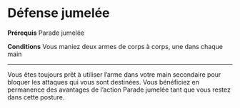 # Défense jumelée

<p><strong>Prérequis</strong> Parade jumelée</p>
<p><strong>Conditions</strong> Vous maniez deux armes de corps à corps, une dans chaque main</p>
<hr>
<p>Vous êtes toujours prêt à utiliser l’arme dans votre main secondaire pour bloquer les attaques qui vous sont destinées. Vous bénéficiez en permanence des avantages de l’action Parade jumelée tant que vous restez dans cette posture.</p>